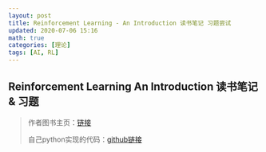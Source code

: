 ```yaml
---
layout: post
title: Reinforcement Learning - An Introduction 读书笔记 习题尝试
updated: 2020-07-06 15:16
math: true
categories: [理论]
tags: [AI, RL]
---
```


## Reinforcement Learning An Introduction 读书笔记 & 习题

> 作者图书主页：[链接](http://www.incompleteideas.net/book/the-book-2nd.html)
>
> 自己python实现的代码：[github链接](https://github.com/ianchen28/RL2)
